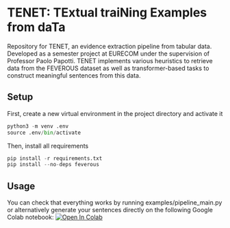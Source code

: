 # TENET: TExtual traiNing Examples from daTa
Repository for TENET, an evidence extraction pipeline from tabular data. Developed as a semester project at EURECOM under the supervision of Professor Paolo Papotti. TENET implements various heuristics to retrieve data from the FEVEROUS dataset as well as transformer-based tasks to construct meaningful sentences from this data.

## Setup
First, create a new virtual environment in the project directory and activate it
```python
python3 -m venv .env
source .env/bin/activate
```
Then, install all requirements
```python
pip install -r requirements.txt
pip install --no-deps feverous
```
## Usage
You can check that everything works by running examples/pipeline_main.py or alternatively generate your sentences directly on the following Google Colab notebook: [![Open In Colab](https://colab.research.google.com/assets/colab-badge.svg)](https://colab.research.google.com/github/akatief/eurecom-evidence-generator/blob/develop/examples/TENET_colab.ipynb)
